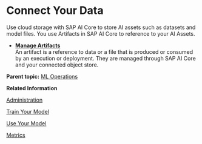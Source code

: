 <!-- loio9508bdb9d30c4661b2d4aef7079c20e4 -->

# Connect Your Data

Use cloud storage with SAP AI Core to store AI assets such as datasets and model files. You use Artifacts in SAP AI Core to reference to your AI Assets.

-   **[Manage Artifacts](manage-artifacts-386ba71.md "An artifact is a reference to data or a file that is produced or consumed by an execution or
      deployment. They are managed through SAP AI Core and your connected object store.")**  
An artifact is a reference to data or a file that is produced or consumed by an execution or deployment. They are managed through SAP AI Core and your connected object store.

**Parent topic:** [ML Operations](ml-operations-7f5aa9b.md "This section guides you through the end-to-end AI lifecycle of SAP AI Core.")

**Related Information**  


[Administration](administration-7937fc1.md "Creating secrets for your tools, means that you can connect external programs and tools without compromising your account. The tools can be used to incorporate version control, cloud storage and portable containers.")

[Train Your Model](train-your-model-a9ceb06.md "You execute a training workflow to train your AI learning model.")

[Use Your Model](use-your-model-7f93e8f.md "You deploy your AI learning model to run inferences against it.")

[Metrics](metrics-36f8bec.md "The AI API provides the ability to track metrics, and to customize or filter which metrics are reported.")

